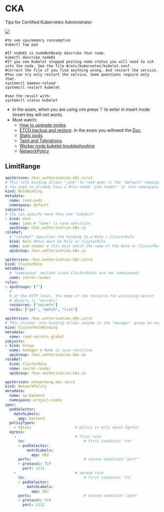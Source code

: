 # CKA 

Tips for Certified Kubernetes Administrator

![](https://i.ibb.co/dcczHBp/kube.png)

```
#to see cpu/memory consumption
kubectl top pod

#If node01 is nodeNotReady describe that node. 
kubectl describe node01
#If you see Kubelet stopped posting node status you will need to ssh into the node. See the file #/etc/kubernetes/kubelet.conf. 
#Correct the file if you find anything wrong. And restart the service. 
#You can try only restart the service. Some questions require only that.
systemctl daemon-reload
systemctl restart kubelet

#see the result with:
systemctl status kubelet
```

 * In the exam, when you are using vim press 'i' to enter in insert mode (insert key will not work).
 * Must watch:
   * [How to upgrade nodes](https://www.youtube.com/watch?v=3jcIN_TOc6E&ab_channel=AlokKumar).
   * [ETCD backup and restore](https://www.youtube.com/watch?v=mODkt1OJDew&ab_channel=AlokKumar). In the exam you willneed the [Doc](https://kubernetes.io/docs/tasks/administer-cluster/configure-upgrade-etcd/#backing-up-an-etcd-cluster).
   * [Static pods](https://www.youtube.com/watch?v=Vm_Q95RJJPU&ab_channel=AlokKumar).
   * [Taint and Tolerations](https://www.youtube.com/watch?v=_5xNAk4jOFs&ab_channel=AlokKumar).
   * [Worker node kubelet troubleshooting](https://www.youtube.com/watch?v=xvavhBWy0bI&ab_channel=MyCloudTutorials)
   * [NetworkPolicy](https://www.youtube.com/watch?v=KK49iNc_W4I&ab_channel=MyCloudTutorials)
## LimitRange

```yaml
apiVersion: rbac.authorization.k8s.io/v1
# This role binding allows "jane" to read pods in the "default" namespace.
# You need to already have a Role named "pod-reader" in that namespace.
kind: RoleBinding
metadata:
  name: read-pods
  namespace: default
subjects:
# You can specify more than one "subject"
- kind: User
  name: jane # "name" is case sensitive
  apiGroup: rbac.authorization.k8s.io
roleRef:
  # "roleRef" specifies the binding to a Role / ClusterRole
  kind: Role #this must be Role or ClusterRole
  name: pod-reader # this must match the name of the Role or ClusterRole you wish to bind to
  apiGroup: rbac.authorization.k8s.io
```

```yaml
apiVersion: rbac.authorization.k8s.io/v1
kind: ClusterRole
metadata:
  # "namespace" omitted since ClusterRoles are not namespaced
  name: secret-reader
rules:
- apiGroups: [""]
  #
  # at the HTTP level, the name of the resource for accessing Secret
  # objects is "secrets"
  resources: ["secrets"]
  verbs: ["get", "watch", "list"]
  ```

```yaml
apiVersion: rbac.authorization.k8s.io/v1
# This cluster role binding allows anyone in the "manager" group to read secrets in any namespace.
kind: ClusterRoleBinding
metadata:
  name: read-secrets-global
subjects:
- kind: Group
  name: manager # Name is case sensitive
  apiGroup: rbac.authorization.k8s.io
roleRef:
  kind: ClusterRole
  name: secret-reader
  apiGroup: rbac.authorization.k8s.io
```

```yaml
apiVersion: networking.k8s.io/v1
kind: NetworkPolicy
metadata:
  name: np-backend
  namespace: project-snake
spec:
  podSelector:
    matchLabels:
      app: backend
  policyTypes:
    - Egress                    # policy is only about Egress
  egress:
    -                           # first rule
      to:                           # first condition "to"
      - podSelector:
          matchLabels:
            app: db1
      ports:                        # second condition "port"
      - protocol: TCP
        port: 1111
    -                           # second rule
      to:                           # first condition "to"
      - podSelector:
          matchLabels:
            app: db2
      ports:                        # second condition "port"
      - protocol: TCP
        port: 2222
```
